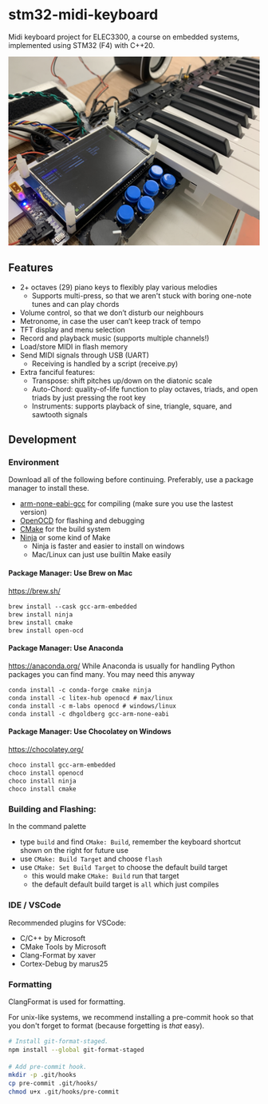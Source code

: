 # stm32-midi-keyboard
Midi keyboard project for ELEC3300, a course on embedded systems, implemented using STM32 (F4) with C++20.

![Picture of the keyboard.](/docs/thumbnail.jpg)

## Features

* 2+ octaves (29) piano keys to flexibly play various melodies
    * Supports multi-press, so that we aren't stuck with boring one-note tunes and can play chords
* Volume control, so that we don’t disturb our neighbours
* Metronome, in case the user can’t keep track of tempo
* TFT display and menu selection
* Record and playback music (supports multiple channels!)
* Load/store MIDI in flash memory
* Send MIDI signals through USB (UART)
    * Receiving is handled by a script (receive.py)
* Extra fanciful features:
    * Transpose: shift pitches up/down on the diatonic scale
    * Auto-Chord: quality-of-life function to play octaves, triads, and open triads by just pressing the root key
    * Instruments: supports playback of sine, triangle, square, and sawtooth signals

## Development 
### Environment
Download all of the following before continuing. Preferably, use a package manager to install these.

- [arm-none-eabi-gcc](https://developer.arm.com/tools-and-software/open-source-software/developer-tools/gnu-toolchain/gnu-rm/downloads) for compiling (make sure you use the lastest version)
- [OpenOCD](https://github.com/xpack-dev-tools/openocd-xpack/releases/) for flashing and debugging
- [CMake](https://cmake.org/download/) for the build system
- [Ninja](https://ninja-build.org/) or some kind of Make
	- Ninja is faster and easier to install on windows
	- Mac/Linux can just use builtin Make easily

#### Package Manager: Use Brew on Mac
https://brew.sh/

```
brew install --cask gcc-arm-embedded
brew install ninja
brew install cmake
brew install open-ocd
```

#### Package Manager: Use Anaconda

https://anaconda.org/
While Anaconda is usually for handling Python packages you can find many. You may need this anyway

```
conda install -c conda-forge cmake ninja 
conda install -c litex-hub openocd # max/linux
conda install -c m-labs openocd # windows/linux
conda install -c dhgoldberg gcc-arm-none-eabi
```

#### Package Manager: Use Chocolatey on Windows

https://chocolatey.org/

```
choco install gcc-arm-embedded
choco install openocd
choco install ninja
choco install cmake
```

### Building and Flashing:
In the command palette
- type `build` and find `CMake: Build`, remember the keyboard shortcut shown on the right for future use
- use `CMake: Build Target` and choose `flash`
- use `CMake: Set Build Target` to choose the default build target
    - this would make `CMake: Build` run that target
    - the default default build target is `all` which just compiles

### IDE / VSCode

Recommended plugins for VSCode:

* C/C++ by Microsoft
* CMake Tools by Microsoft
* Clang-Format by xaver
* Cortex-Debug by marus25

### Formatting

ClangFormat is used for formatting.

For unix-like systems, we recommend installing a pre-commit hook so that you don't forget to format (because forgetting is _that_ easy).

```sh
# Install git-format-staged.
npm install --global git-format-staged

# Add pre-commit hook.
mkdir -p .git/hooks
cp pre-commit .git/hooks/
chmod u+x .git/hooks/pre-commit
```
